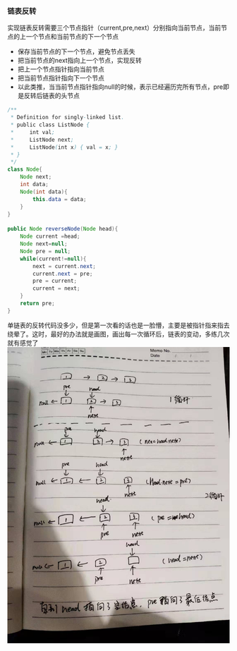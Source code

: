 ### 链表反转

实现链表反转需要三个节点指针（current,pre,next）分别指向当前节点，当前节点的上一个节点和当前节点的下一个节点
  
- 保存当前节点的下一个节点，避免节点丢失
- 把当前节点的next指向上一个节点，实现反转
- 把上一个节点指针指向当前节点
- 把当前节点指针指向下一个节点
- 以此类推，当当前节点指针指向null的时候，表示已经遍历完所有节点，pre即是反转后链表的头节点

```java
/**
 * Definition for singly-linked list.
 * public class ListNode {
 *     int val;
 *     ListNode next;
 *     ListNode(int x) { val = x; }
 * }
 */
class Node{
    Node next;
    int data;
    Node(int data){
        this.data = data;
    }
}

public Node reverseNode(Node head){
    Node current =head;
    Node next=null;
    Node pre = null;
    while(current!=null){
        next = current.next;
        current.next = pre;
        pre = current;
        current = next;
    }
    return pre;
}

```

单链表的反转代码没多少，但是第一次看的话也是一脸懵，主要是被指针指来指去绕晕了。这时，最好的办法就是画图，画出每一次循环后，链表的变动，多练几次就有感觉了
![image](../picture/链表反转.jpeg)
